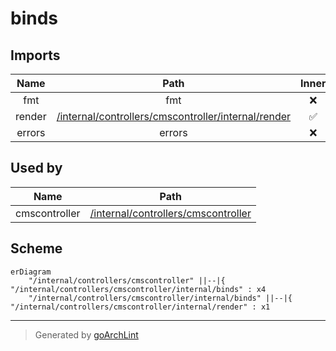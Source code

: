 # binds

## Imports

|  Name  |                               Path                               | Inner | Count |
|:------:|:----------------------------------------------------------------:|:-----:|:-----:|
|  fmt   |                               fmt                                |  ❌   |   3   |
| render | [/internal/controllers/cmscontroller/internal/render](render.md) |  ✅   |   1   |
| errors |                              errors                              |  ❌   |   1   |

## Used by

|     Name      |                             Path                              |
|:-------------:|:-------------------------------------------------------------:|
| cmscontroller | [/internal/controllers/cmscontroller](../../cmscontroller.md) |

## Scheme

```mermaid
erDiagram
    "/internal/controllers/cmscontroller" ||--|{ "/internal/controllers/cmscontroller/internal/binds" : x4
    "/internal/controllers/cmscontroller/internal/binds" ||--|{ "/internal/controllers/cmscontroller/internal/render" : x1
```

---

> Generated by [goArchLint](https://github.com/gbh007/goarchlint)
